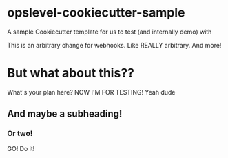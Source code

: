 # opslevel-cookiecutter-sample

A sample Cookiecutter template for us to test (and internally demo) with

This is an arbitrary change for webhooks. Like REALLY arbitrary. And more!


# But what about this??
What's your plan here? NOW I'M FOR TESTING! Yeah dude

## And maybe a subheading!

### Or two!

GO! Do it!

